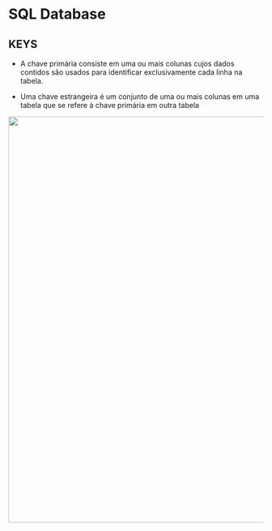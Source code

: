 # SQL Database

## KEYS

- A chave primária consiste em uma ou mais colunas cujos dados contidos são usados para identificar exclusivamente cada linha na tabela.

- Uma chave estrangeira é um conjunto de uma ou mais colunas em uma tabela que se refere à chave primária em outra tabela

<div align="center">
  <img width="800" src="https://user-images.githubusercontent.com/86172286/213840739-370b8883-34fc-4467-80e5-1ec7b84ee728.jpg" >
</div>
